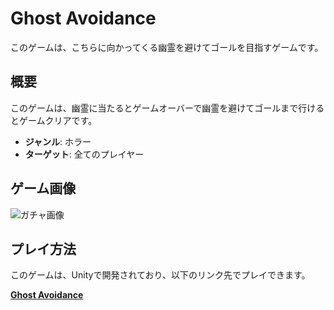 # Ghost Avoidance

このゲームは、こちらに向かってくる幽霊を避けてゴールを目指すゲームです。

## 概要

このゲームは、幽霊に当たるとゲームオーバーで幽霊を避けてゴールまで行けるとゲームクリアです。

- **ジャンル**: ホラー
- **ターゲット**: 全てのプレイヤー

## ゲーム画像

![ガチャ画像](Assets/Image/猫ガチャ.png)

## プレイ方法

このゲームは、Unityで開発されており、以下のリンク先でプレイできます。

**[Ghost Avoidance](https://unityroom.com/games/ghostavoidance)**
